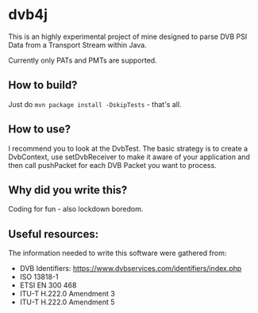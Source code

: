 # dvb4j

This is an highly experimental project of mine designed to parse DVB PSI Data from a Transport Stream within Java.

Currently only PATs and PMTs are supported.

## How to build?

Just do `mvn package install -DskipTests` - that's all.

## How to use?

I recommend you to look at the DvbTest. 
The basic strategy is to create a DvbContext, use setDvbReceiver to make it aware of your application and then call pushPacket for each DVB Packet you want to process.

## Why did you write this?

Coding for fun - also lockdown boredom.

## Useful resources:

The information needed to write this software were gathered from:

- DVB Identifiers: https://www.dvbservices.com/identifiers/index.php
- ISO 13818-1
- ETSI EN 300 468 
- ITU-T H.222.0 Amendment 3
- ITU-T H.222.0 Amendment 5